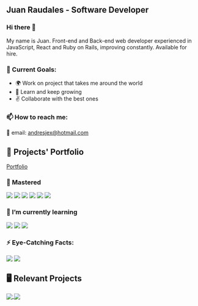 ## Juan Raudales - Software Developer
### Hi there 👋

My name is Juan. Front-end and Back-end web developer experienced in JavaScript, React and Ruby on Rails, improving constantly.
Available for hire.

### 💪 Current Goals: 

- :earth_africa: Work on project that takes me around the world
- 📘 Learn and keep growing
- ✌️ Collaborate with the best ones
### 📫 How to reach me: 

📧 email: andresjex@hotmail.com

## :briefcase: Projects' Portfolio

[Portfolio](https://jarfsoft.github.io/Portfolio/)

### :muscle: Mastered

![](https://img.shields.io/badge/Front--End-HTML-yellow)
![](https://img.shields.io/badge/Front--End-CSS-yellow)
![](https://img.shields.io/badge/Front--End-JavaScript-yellow)
![](https://img.shields.io/badge/Back--End-ReactAndRedux-yellow)
![](https://img.shields.io/badge/Back--End-Ruby-orange)
![](https://img.shields.io/badge/Back--End-RubyOnRails-orange)

### 🌱 I’m currently learning 

![](https://img.shields.io/badge/Front--End-Vue-yellow)
![](https://img.shields.io/badge/Front--End-TypeScript-yellow)
![](https://img.shields.io/badge/Back--End-Elixir-orange)

### ⚡ Eye-Catching Facts: 
<img align="center" src="https://github-readme-stats.vercel.app/api/top-langs/?username=Jarfsoft&theme=great-gatsby" />
<img align="center" src="https://github-readme-stats.vercel.app/api?username=Jarfsoft&show_icons=true&theme=vision-friendly-dark" />


## 🖥️ Relevant Projects
<a href="https://github.com/Jarfsoft/github-readme-stats">
  <img align="center" src="https://github-readme-stats.vercel.app/api/pin/?username=Jarfsoft&repo=Article-page" />
</a>
<a href="https://github.com/Jarfsoft/github-readme-stats">
  <img align="center" src="https://github-readme-stats.vercel.app/api/pin/?username=Jarfsoft&repo=find-page" />
</a>
